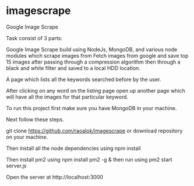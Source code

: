 # imagescrape


Google Image Scrape

Task consist of 3 parts:

Google Image Scrape build using NodeJs, MongoDB, and various node modules which scrape images from Fetch images from google and save top 15 images after passing through a compression algorithm then through a black and white filter and saved to a local HDD location.

A page which lists all the keywords searched before by the user.

After clicking on any word on the listing page open up another page which will have all the images for that particular keyword.

To run this project first make sure you have MongoDB in your machine.

Next follow these steps.

git clone https://github.com/raoalok/imagescrape or download repository on your machine.

Then install all the node dependencies using npm install

Then install pm2 using  npm install pm2 -g   &  then run using  pm2 start server.js 

Open the server at http://localhost:3000

